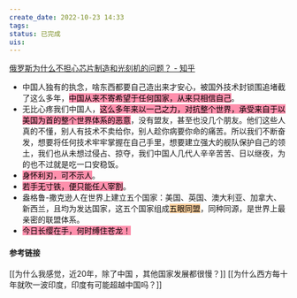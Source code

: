 ```yaml
---
create_date: 2022-10-23 14:33
tags: 
status: 已完成 
uis: 
---
```

[俄罗斯为什么不担心芯片制造和光刻机的问题？ - 知乎](https://www.zhihu.com/question/442801395/answer/2188892318)

- 中国人独有的执念，啥东西都要自己造出来才安心，被国外技术封锁围追堵截了这么多年，<mark style="background: #FF5582A6;">中国从来不寄希望于任何国家，从来只相信自己</mark>。
- 无比心疼我们中国人，<mark style="background: #FF5582A6;">这么多年来以一己之力，对抗整个世界，承受来自于以美国为首的整个世界体系的恶意</mark>，没有盟友，甚至也没几个朋友。他们这些人真的不懂，别人有技术不卖给你，别人趁你病要你命的痛苦。所以我们不断奋发，想要将任何技术牢牢掌握在自己手里，想要建立强大的舰队保护自己的领土，我们也从未想过侵占、掠夺，我们中国人几代人辛辛苦苦、日以继夜，为的也不过就是吃一口安稳饭。
- <mark style="background: #FF5582A6;">身怀利刃，可不示人</mark>。
- <mark style="background: #FF5582A6;">若手无寸铁，便只能任人宰割</mark>。
- 盎格鲁-撒克逊人在世界上建立五个国家：美国、英国、澳大利亚、加拿大、新西兰，且均为发达国家，这五个国家组成<mark style="background: #FFB86CA6;">五眼同盟</mark>，同种同源，是世界上最亲密的联盟体系。
- <mark style="background: #FF5582A6;">今日长缨在手，何时缚住苍龙！</mark>

#### 参考链接

[[为什么我感觉，近20年，除了中国 ，其他国家发展都很慢？]]
[[为什么西方每十年就吹一波印度，印度有可能超越中国吗？]]